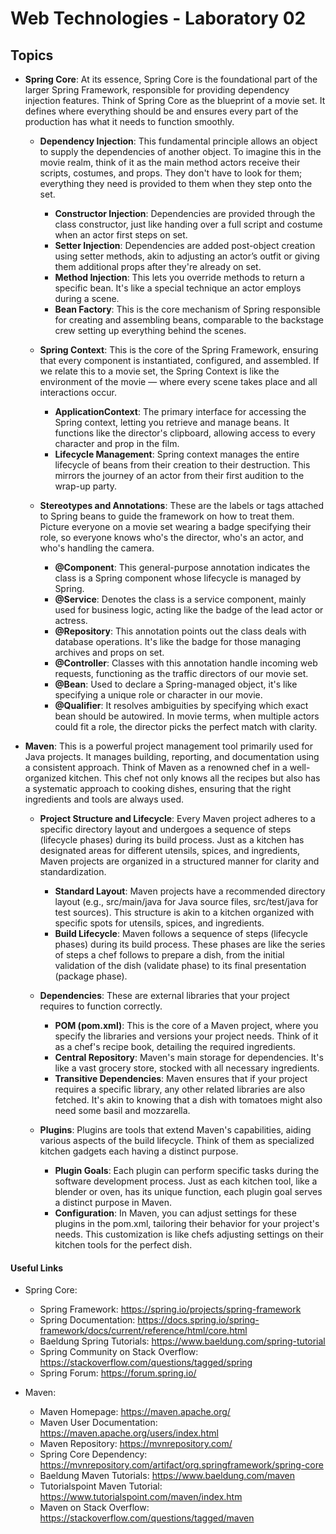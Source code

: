# Web Technologies - Laboratory 02

## Topics

- **Spring Core**: At its essence, Spring Core is the foundational part of the larger Spring Framework, responsible for providing dependency injection
  features. Think of Spring Core as the blueprint of a movie set. It defines where everything should be and ensures every part of the production has
  what it needs to function smoothly.

    - **Dependency Injection**: This fundamental principle allows an object to supply the dependencies of another object. To imagine this in the movie
      realm, think of it as the main method actors receive their scripts, costumes, and props. They don't have to look for them; everything they need
      is provided to them when they step onto the set.

        - **Constructor Injection**: Dependencies are provided through the class constructor, just like handing over a full script and costume when an
          actor first steps on set.
        - **Setter Injection**: Dependencies are added post-object creation using setter methods, akin to adjusting an actor’s outfit or giving them
          additional props after they're already on set.
        - **Method Injection**: This lets you override methods to return a specific bean. It's like a special technique an actor employs during a
          scene.
        - **Bean Factory**: This is the core mechanism of Spring responsible for creating and assembling beans, comparable to the backstage crew
          setting up everything behind the scenes.

    - **Spring Context**: This is the core of the Spring Framework, ensuring that every component is instantiated, configured, and assembled. If we
      relate this to a movie set, the Spring Context is like the environment of the movie — where every scene takes place and all interactions occur.

        - **ApplicationContext**: The primary interface for accessing the Spring context, letting you retrieve and manage beans. It functions like the
          director's clipboard, allowing access to every character and prop in the film.
        - **Lifecycle Management**: Spring context manages the entire lifecycle of beans from their creation to their destruction. This mirrors the
          journey of an actor from their first audition to the wrap-up party.

    - **Stereotypes and Annotations**: These are the labels or tags attached to Spring beans to guide the framework on how to treat them. Picture
      everyone on a movie set wearing a badge specifying their role, so everyone knows who's the director, who's an actor, and who's handling the
      camera.

        - **@Component**: This general-purpose annotation indicates the class is a Spring component whose lifecycle is managed by Spring.
        - **@Service**: Denotes the class is a service component, mainly used for business logic, acting like the badge of the lead actor or actress.
        - **@Repository**: This annotation points out the class deals with database operations. It's like the badge for those managing archives and
          props on set.
        - **@Controller**: Classes with this annotation handle incoming web requests, functioning as the traffic directors of our movie set.
        - **@Bean**: Used to declare a Spring-managed object, it's like specifying a unique role or character in our movie.
        - **@Qualifier**: It resolves ambiguities by specifying which exact bean should be autowired. In movie terms, when multiple actors could fit a
          role, the director picks the perfect match with clarity.

- **Maven**: This is a powerful project management tool primarily used for Java projects. It manages building, reporting, and documentation using a
  consistent approach. Think of Maven as a renowned chef in a well-organized kitchen. This chef not only knows all the recipes but also has a
  systematic approach to cooking dishes, ensuring that the right ingredients and tools are always used.

    - **Project Structure and Lifecycle**: Every Maven project adheres to a specific directory layout and undergoes a sequence of steps (lifecycle
      phases) during its build process. Just as a kitchen has designated areas for different utensils, spices, and ingredients, Maven projects are
      organized in a structured manner for clarity and standardization.
        - **Standard Layout**: Maven projects have a recommended directory layout (e.g., src/main/java for Java source files, src/test/java for test
          sources). This structure is akin to a kitchen organized with specific spots for utensils, spices, and ingredients.
        - **Build Lifecycle**: Maven follows a sequence of steps (lifecycle phases) during its build process. These phases are like the series of
          steps a chef follows to prepare a dish, from the initial validation of the dish (validate phase) to its final presentation (package phase).

    - **Dependencies**: These are external libraries that your project requires to function correctly.
        - **POM (pom.xml)**: This is the core of a Maven project, where you specify the libraries and versions your project needs. Think of it as a
          chef's recipe book, detailing the required ingredients.
        - **Central Repository**: Maven's main storage for dependencies. It's like a vast grocery store, stocked with all necessary ingredients.
        - **Transitive Dependencies**: Maven ensures that if your project requires a specific library, any other related libraries are also fetched.
          It's akin to knowing that a dish with tomatoes might also need some basil and mozzarella.

    - **Plugins**: Plugins are tools that extend Maven's capabilities, aiding various aspects of the build lifecycle. Think of them as specialized
      kitchen gadgets each having a distinct purpose.
        - **Plugin Goals**: Each plugin can perform specific tasks during the software development process. Just as each kitchen tool, like a blender
          or oven, has its unique function, each plugin goal serves a distinct purpose in Maven.
        - **Configuration**: In Maven, you can adjust settings for these plugins in the pom.xml, tailoring their behavior for your project's needs.
          This customization is like chefs adjusting settings on their kitchen tools for the perfect dish.

#### Useful Links

- Spring Core:
    - Spring Framework: https://spring.io/projects/spring-framework
    - Spring Documentation: https://docs.spring.io/spring-framework/docs/current/reference/html/core.html
    - Baeldung Spring Tutorials: https://www.baeldung.com/spring-tutorial
    - Spring Community on Stack Overflow: https://stackoverflow.com/questions/tagged/spring
    - Spring Forum: https://forum.spring.io/

- Maven:
    - Maven Homepage: https://maven.apache.org/
    - Maven User Documentation: https://maven.apache.org/users/index.html
    - Maven Repository: https://mvnrepository.com/
    - Spring Core Dependency: https://mvnrepository.com/artifact/org.springframework/spring-core
    - Baeldung Maven Tutorials: https://www.baeldung.com/maven
    - Tutorialspoint Maven Tutorial: https://www.tutorialspoint.com/maven/index.htm
    - Maven on Stack Overflow: https://stackoverflow.com/questions/tagged/maven 
   